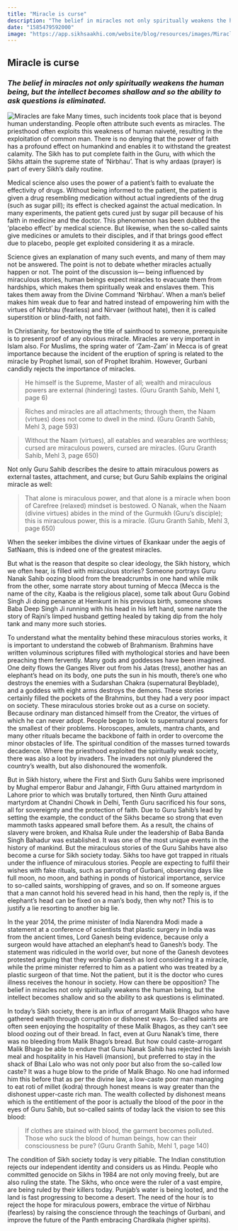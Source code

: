 ```yaml
---
title: "Miracle is curse"
description: "The belief in miracles not only spiritually weakens the human being, but the intellect becomes shallow and so the ability to ask questions is eliminated"
date: "1585479592000"
image: "https://app.sikhsaakhi.com/website/blog/resources/images/Miracles.png"
---
```


## Miracle is curse

### _The belief in miracles not only spiritually weakens the human being, but the intellect becomes shallow and so the ability to ask questions is eliminated._

![Miracles are fake](https://app.sikhsaakhi.com/website/blog/resources/images/Miracles.png)
Many times, such incidents took place that is beyond human understanding. People often attribute such events as miracles. The priesthood often exploits this weakness of human naiveté, resulting in the exploitation of common man. There is no denying that the power of faith has a profound effect on humankind and enables it to withstand the greatest calamity. The Sikh has to put complete faith in the Guru, with which the Sikhs attain the supreme state of ‘Nirbhau’. That is why ardaas (prayer) is part of every Sikh’s daily routine.

Medical science also uses the power of a patient’s faith to evaluate the effectivity of drugs. Without being informed to the patient, the patient is given a drug resembling medication without actual ingredients of the drug (such as sugar pill); its effect is checked against the actual medication. In many experiments, the patient gets cured just by sugar pill because of his faith in medicine and the doctor. This phenomenon has been dubbed the ‘placebo effect’ by medical science. But likewise, when the so-called saints give medicines or amulets to their disciples, and if that brings good effect due to placebo, people get exploited considering it as a miracle.

Science gives an explanation of many such events, and many of them may not be answered. The point is not to debate whether miracles actually happen or not. The point of the discussion is— being influenced by miraculous stories, human beings expect miracles to evacuate them from hardships, which makes them spiritually weak and enslaves them. This takes them away from the Divine Command ‘Nirbhau’. When a man’s belief makes him weak due to fear and hatred instead of empowering him with the virtues of Nirbhau (fearless) and Nirvaer (without hate), then it is called superstition or blind-faith, not faith.

In Christianity, for bestowing the title of sainthood to someone, prerequisite is to present proof of any obvious miracle. Miracles are very important in Islam also. For Muslims, the spring water of ‘Zam-Zam’ in Mecca is of great importance because the incident of the eruption of spring is related to the miracle by Prophet Ismail, son of Prophet Ibrahim. However, Gurbani candidly rejects the importance of miracles.

> He himself is the Supreme, Master of all; wealth and miraculous powers are external (hindering) tastes. (Guru Granth Sahib, Mehl 1, page 6)

> Riches and miracles are all attachments; through them, the Naam (virtues) does not come to dwell in the mind. (Guru Granth Sahib, Mehl 3, page 593)

> Without the Naam (virtues), all eatables and wearables are worthless; cursed are miraculous powers, cursed are miracles. (Guru Granth Sahib, Mehl 3, page 650)

Not only Guru Sahib describes the desire to attain miraculous powers as external tastes, attachment, and curse; but Guru Sahib explains the original miracle as well:

> That alone is miraculous power, and that alone is a miracle when boon of Carefree (relaxed) mindset is bestowed. O Nanak, when the Naam (divine virtues) abides in the mind of the Gurmukh (Guru’s disciple); this is miraculous power, this is a miracle. (Guru Granth Sahib, Mehl 3, page 650)

When the seeker imbibes the divine virtues of Ekankaar under the aegis of SatNaam, this is indeed one of the greatest miracles.

But what is the reason that despite so clear ideology, the Sikh history, which we often hear, is filled with miraculous stories? Someone portrays Guru Nanak Sahib oozing blood from the breadcrumbs in one hand while milk from the other, some narrate story about turning of Mecca (Mecca is the name of the city, Kaaba is the religious place), some talk about Guru Gobind Singh Ji doing penance at Hemkunt in his previous birth, someone shows Baba Deep Singh Ji running with his head in his left hand, some narrate the story of Rajni’s limped husband getting healed by taking dip from the holy tank and many more such stories.

To understand what the mentality behind these miraculous stories works, it is important to understand the cobweb of Brahmanism. Brahmins have written voluminous scriptures filled with mythological stories and have been preaching them fervently. Many gods and goddesses have been imagined. One deity flows the Ganges River out from his Jatas (tress), another has an elephant’s head on its body, one puts the sun in his mouth, there’s one who destroys the enemies with a Sudarshan Chakra (supernatural Beyblade), and a goddess with eight arms destroys the demons. These stories certainly filled the pockets of the Brahmins, but they had a very poor impact on society. These miraculous stories broke out as a curse on society. Because ordinary man distanced himself from the Creator, the virtues of which he can never adopt. People began to look to supernatural powers for the smallest of their problems. Horoscopes, amulets, mantra chants, and many other rituals became the backbone of faith in order to overcome the minor obstacles of life. The spiritual condition of the masses turned towards decadence. Where the priesthood exploited the spiritually weak society, there was also a loot by invaders. The invaders not only plundered the country’s wealth, but also dishonoured the womenfolk.

But in Sikh history, where the First and Sixth Guru Sahibs were imprisoned by Mughal emperor Babur and Jahangir, Fifth Guru attained martyrdom in Lahore prior to which was brutally tortured, then Ninth Guru attained martyrdom at Chandni Chowk in Delhi, Tenth Guru sacrificed his four sons, all for sovereignty and the protection of faith. Due to Guru Sahib’s lead by setting the example, the conduct of the Sikhs became so strong that even mammoth tasks appeared small before them. As a result, the chains of slavery were broken, and Khalsa Rule under the leadership of Baba Banda Singh Bahadur was established. It was one of the most unique events in the history of mankind. But the miraculous stories of the Guru Sahibs have also become a curse for Sikh society today. Sikhs too have got trapped in rituals under the influence of miraculous stories. People are expecting to fulfil their wishes with fake rituals, such as parroting of Gurbani, observing days like full moon, no moon, and bathing in ponds of historical importance, service to so-called saints, worshipping of graves, and so on. If someone argues that a man cannot hold his severed head in his hand, then the reply is, if the elephant’s head can be fixed on a man’s body, then why not? This is to justify a lie resorting to another big lie.

In the year 2014, the prime minister of India Narendra Modi made a statement at a conference of scientists that plastic surgery in India was from the ancient times, Lord Ganesh being evidence, because only a surgeon would have attached an elephant’s head to Ganesh’s body. The statement was ridiculed in the world over, but none of the Ganesh devotees protested arguing that they worship Ganesh as lord considering it a miracle, while the prime minister referred to him as a patient who was treated by a plastic surgeon of that time. Not the patient, but it is the doctor who cures illness receives the honour in society. How can there be opposition? The belief in miracles not only spiritually weakens the human being, but the intellect becomes shallow and so the ability to ask questions is eliminated.

In today’s Sikh society, there is an influx of arrogant Malik Bhagos who have gathered wealth through corruption or dishonest ways. So-called saints are often seen enjoying the hospitality of these Malik Bhagos, as they can’t see blood oozing out of their bread. In fact, even at Guru Nanak’s time, there was no bleeding from Malik Bhago’s bread. But how could caste-arrogant Malik Bhago be able to endure that Guru Nanak Sahib has rejected his lavish meal and hospitality in his Haveli (mansion), but preferred to stay in the shack of Bhai Lalo who was not only poor but also from the so-called low caste? It was a huge blow to the pride of Malik Bhago. No one had informed him this before that as per the divine law, a low-caste poor man managing to eat roti of millet (kodra) through honest means is way greater than the dishonest upper-caste rich man. The wealth collected by dishonest means which is the entitlement of the poor is actually the blood of the poor in the eyes of Guru Sahib, but so-called saints of today lack the vision to see this blood:

> If clothes are stained with blood, the garment becomes polluted. Those who suck the blood of human beings, how can their consciousness be pure? (Guru Granth Sahib, Mehl 1, page 140)

The condition of Sikh society today is very pitiable. The Indian constitution rejects our independent identity and considers us as Hindu. People who committed genocide on Sikhs in 1984 are not only moving freely, but are also ruling the state. The Sikhs, who once were the ruler of a vast empire, are being ruled by their killers today. Punjab’s water is being looted, and the land is fast progressing to become a desert. The need of the hour is to reject the hope for miraculous powers, embrace the virtue of Nirbhau (fearless) by raising the conscience through the teachings of Gurbani, and improve the future of the Panth embracing Chardikala (higher spirits).
